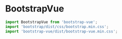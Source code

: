 # BootstrapVue

```js
import BootstrapVue from 'bootstrap-vue';
import 'bootstrap/dist/css/bootstrap.min.css';
import 'bootstrap-vue/dist/bootstrap-vue.min.css';
```
